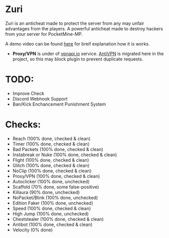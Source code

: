 # Zuri
Zuri is an anticheat made to protect the server from any may unfair advantages from the players. A powerful anticheat made to destroy hackers from your server for PocketMine-MP.

A demo video can be found [here](https://www.youtube.com/watch?v=zsHI5OqV1cs) for breif explanation how it is works.

- **Proxy/VPN** is under of [vpnapi.io](https://vpnapi.io/) service. [AntiVPN](https://github.com/ReinfyTeam/AntiVPN) is migrated here in the project, so this may block plugin to prevent duplicate requests.

# TODO:
* Improve Check
* Discord Webhook Support
* Ban/Kick Enchancement Punishment System

# Checks:
* Reach (100% done, checked & clean)
* Timer (100% done, checked & clean)
* Bad Packets (100% done, checked & clean)
* Instabreak or Nuke (100% done, checked & clean)
* Flight (100% done, checked & clean)
* Glitch (100% done, checked & clean)
* NoClip (100% done, checked & clean)
* Proxy/VPN (100% done, checked & clean)
* Autoclicker (100% done, unchecked)
* Scaffold (70% done, some false-positive)
* Killaura (90% done, unchecked)
* NoPacket/Blink (100% done, unchecked)
* Edition Faker (100% done, unchecked)
* Speed (100% done, checked & clean)
* High Jump (100% done, unchecked)
* Cheststealer (100% done, checked & clean)
* Antibot (100% done, checked & clean)
* Velocity (0% done)
